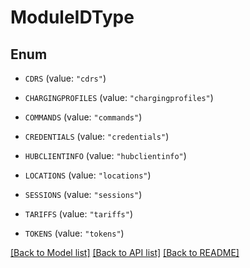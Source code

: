 # ModuleIDType

## Enum


* `CDRS` (value: `"cdrs"`)

* `CHARGINGPROFILES` (value: `"chargingprofiles"`)

* `COMMANDS` (value: `"commands"`)

* `CREDENTIALS` (value: `"credentials"`)

* `HUBCLIENTINFO` (value: `"hubclientinfo"`)

* `LOCATIONS` (value: `"locations"`)

* `SESSIONS` (value: `"sessions"`)

* `TARIFFS` (value: `"tariffs"`)

* `TOKENS` (value: `"tokens"`)


[[Back to Model list]](../README.md#documentation-for-models) [[Back to API list]](../README.md#documentation-for-api-endpoints) [[Back to README]](../README.md)



